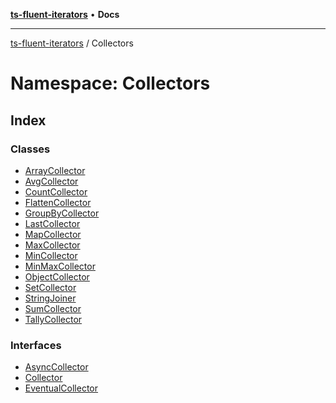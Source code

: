 [**ts-fluent-iterators**](../../README.md) • **Docs**

---

[ts-fluent-iterators](../../README.md) / Collectors

# Namespace: Collectors

## Index

### Classes

- [ArrayCollector](classes/ArrayCollector.md)
- [AvgCollector](classes/AvgCollector.md)
- [CountCollector](classes/CountCollector.md)
- [FlattenCollector](classes/FlattenCollector.md)
- [GroupByCollector](classes/GroupByCollector.md)
- [LastCollector](classes/LastCollector.md)
- [MapCollector](classes/MapCollector.md)
- [MaxCollector](classes/MaxCollector.md)
- [MinCollector](classes/MinCollector.md)
- [MinMaxCollector](classes/MinMaxCollector.md)
- [ObjectCollector](classes/ObjectCollector.md)
- [SetCollector](classes/SetCollector.md)
- [StringJoiner](classes/StringJoiner.md)
- [SumCollector](classes/SumCollector.md)
- [TallyCollector](classes/TallyCollector.md)

### Interfaces

- [AsyncCollector](interfaces/AsyncCollector.md)
- [Collector](interfaces/Collector.md)
- [EventualCollector](interfaces/EventualCollector.md)
